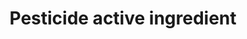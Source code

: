 ---
title: 'Pesticide active ingredient'
field: 'is.pesticide.activeIngredient'
slug: 'fsc-pesticide-active-ingredient'
description: 'Pesticide active ingredient'
comment: 'select from control list'
required: False
vocabulary: 'vocabulary.txt'
module: 'Pesticides'
cluster: 'Fsc'
policy: 'Controlled value. Multi select from control list.'
layout: 'fsc'
---